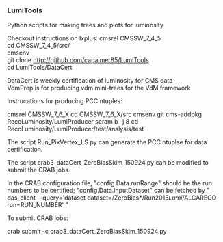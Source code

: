### LumiTools
Python scripts for making trees and plots for luminosity

Checkout instructions on lxplus:
cmsrel CMSSW_7_4_5  
cd CMSSW_7_4_5/src/  
cmsenv  
git clone http://github.com/capalmer85/LumiTools  
cd LumiTools/DataCert  

DataCert is weekly certification of luminosity for CMS data  
VdmPrep is for producing vdm mini-trees for the VdM framework


Instrucations for producing PCC ntuples:

cmsrel CMSSW_7_6_X
cd CMSSW_7_6_X/src
cmsenv
git cms-addpkg RecoLuminosity/LumiProducer
scram b -j 8
cd RecoLuminosity/LumiProducer/test/analysis/test

The script Run_PixVertex_LS.py can generate the PCC ntuplse for data certification.

The script crab3_dataCert_ZeroBiasSkim_150924.py can be modified to submit the CRAB jobs.

In the CRAB configuration file, "config.Data.runRange" should be the run numbers to be certified; "config.Data.inputDataset" can be fetched by " das_client --query='dataset dataset=/ZeroBias*/Run2015*Lumi*/ALCARECO run=RUN_NUMBER' " 


To submit CRAB jobs:

crab submit -c crab3_dataCert_ZeroBiasSkim_150924.py
